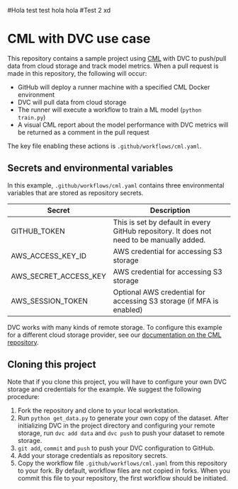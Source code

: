#Hola test test hola hola
#Test 2 xd
# CML with DVC use case

This repository contains a sample project using [CML](https://github.com/iterative/cml) with DVC to push/pull data from cloud storage and track model metrics. When a pull request is made in this repository, the following will occur:
- GitHub will deploy a runner machine with a specified CML Docker environment
- DVC will pull data from cloud storage
- The runner will execute a workflow to train a ML model (`python train.py`)
- A visual CML report about the model performance with DVC metrics will be returned as a comment in the pull request

The key file enabling these actions is `.github/workflows/cml.yaml`.

## Secrets and environmental variables
In this example, `.github/workflows/cml.yaml` contains three environmental variables that are stored as repository secrets.

| Secret  | Description  | 
|---|---|
|  GITHUB_TOKEN | This is set by default in every GitHub repository. It does not need to be manually added.  |
| AWS_ACCESS_KEY_ID  | AWS credential for accessing S3 storage  | 
| AWS_SECRET_ACCESS_KEY | AWS credential for accessing S3 storage |
| AWS_SESSION_TOKEN | Optional AWS credential for accessing S3 storage (if MFA is enabled) |

DVC works with many kinds of remote storage. To configure this example for a different cloud storage provider, see our [documentation on the CML repository](https://github.com/iterative/cml#using-cml-with-dvc).

## Cloning this project
Note that if you clone this project, you will have to configure your own DVC storage and credentials for the example. We suggest the following procedure:

1. Fork the repository and clone to your local workstation. 
2. Run `python get_data.py` to generate your own copy of the dataset. After initializing DVC in the project directory and configuring your remote storage, run `dvc add data` and `dvc push` to push your dataset to remote storage.
3. `git add`, `commit` and `push` to push your DVC configuration to GitHub.
4. Add your storage credentials as repository secrets.
5. Copy the workflow file `.github/workflows/cml.yaml` from this repository to your fork. By default, workflow files are not copied in forks. When you commit this file to your repository, the first workflow should be initiated. 


